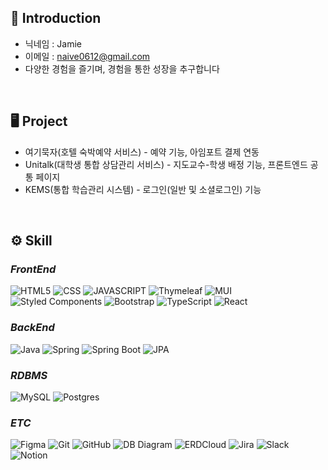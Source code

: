 ## 📖 Introduction
- 닉네임 : Jamie
- 이메일 : naive0612@gmail.com
- 다양한 경험을 즐기며, 경험을 통한 성장을 추구합니다

<br/>

## 🖥️ Project
- 여기묵자(호텔 숙박예약 서비스) - 예약 기능, 아임포트 결제 연동
- Unitalk(대학생 통합 상담관리 서비스) - 지도교수-학생 배정 기능, 프론트엔드 공통 페이지
- KEMS(통합 학습관리 시스템) - 로그인(일반 및 소셜로그인) 기능

<br/>

## ⚙️ Skill

### ***FrontEnd***
![HTML5](https://img.shields.io/static/v1?style=for-the-badge&color=E34F26&message=HTML5&logo=HTML5&logoColor=white&label=)
![CSS](https://img.shields.io/static/v1?style=for-the-badge&color=1572B6&message=CSS&logo=CSS3&logoColor=white&label=)
![JAVASCRIPT](https://img.shields.io/static/v1?style=for-the-badge&color=F7DF1E&message=JAVASCRIPT&logo=JavaScript&logoColor=white&label=)
![Thymeleaf](https://img.shields.io/badge/Thymeleaf-%23005C0F.svg?style=for-the-badge&logo=Thymeleaf&logoColor=white)
![MUI](https://img.shields.io/badge/MUI-%230081CB.svg?style=for-the-badge&logo=mui&logoColor=white)
![Styled Components](https://img.shields.io/badge/styled--components-DB7093?style=for-the-badge&logo=styled-components&logoColor=white)
![Bootstrap](https://img.shields.io/badge/bootstrap-%238511FA.svg?style=for-the-badge&logo=bootstrap&logoColor=white)
![TypeScript](https://img.shields.io/badge/typescript-%23007ACC.svg?style=for-the-badge&logo=typescript&logoColor=white)
![React](https://img.shields.io/badge/react-%2320232a.svg?style=for-the-badge&logo=react&logoColor=%2361DAFB)


### ***BackEnd***
![Java](https://img.shields.io/badge/java-007396?style=for-the-badge&logo=java&logoColor=white)
![Spring](https://img.shields.io/badge/spring-%236DB33F.svg?style=for-the-badge&logo=spring&logoColor=white)
![Spring Boot](https://img.shields.io/badge/Spring%20Boot-%236DB33F.svg?style=for-the-badge&logo=springboot&logoColor=white)
![JPA](https://img.shields.io/badge/JPA-%2359666C.svg?style=for-the-badge&logo=hibernate&logoColor=white)

### ***RDBMS***
![MySQL](https://img.shields.io/badge/MySQL-%234479A1.svg?style=for-the-badge&logo=mysql&logoColor=white)
![Postgres](https://img.shields.io/badge/postgres-%23316192.svg?style=for-the-badge&logo=postgresql&logoColor=white)


### ***ETC***
![Figma](https://img.shields.io/badge/figma-%23F24E1E.svg?style=for-the-badge&logo=figma&logoColor=white)
![Git](https://img.shields.io/badge/Git-%23F05033.svg?style=for-the-badge&logo=git&logoColor=white)
![GitHub](https://img.shields.io/badge/GitHub-%23181717.svg?style=for-the-badge&logo=github&logoColor=white)
![DB Diagram](https://img.shields.io/badge/DB%20Diagram-%230A7EEA.svg?style=for-the-badge&logo=datagrip&logoColor=white)
![ERDCloud](https://img.shields.io/badge/ERDCloud-%230088CC.svg?style=for-the-badge&logo=cloud&logoColor=white)
![Jira](https://img.shields.io/badge/Jira-%230A0FFF.svg?style=for-the-badge&logo=jira&logoColor=white)
![Slack](https://img.shields.io/badge/Slack-%234A154B.svg?style=for-the-badge&logo=slack&logoColor=white)
![Notion](https://img.shields.io/badge/Notion-%23000000.svg?style=for-the-badge&logo=notion&logoColor=white)

</br>

